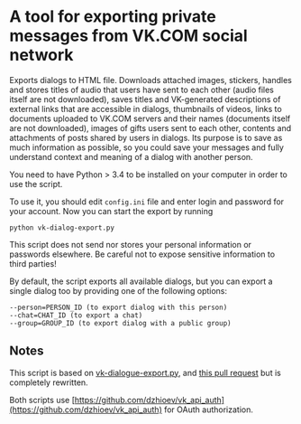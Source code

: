 # A tool for exporting private messages from VK.COM social network

Exports dialogs to HTML file. Downloads attached images, stickers, handles and stores titles of audio that users have sent to each other (audio files itself are not downloaded), saves titles and VK-generated descriptions of external links that are accessible in dialogs, thumbnails of videos, links to documents uploaded to VK.COM servers and their names (documents itself are not downloaded), images of gifts users sent to each other, contents and attachments of posts shared by users in dialogs. Its purpose is to save as much information as possible, so you could save your messages and fully understand context and meaning of a dialog with another person.

You need to have Python > 3.4 to be installed on your computer in order to use the script.

To use it, you should edit `config.ini` file and enter login and password for your account. Now you can start the export by running

```
python vk-dialog-export.py
```

This script does not send nor stores your personal information or passwords elsewhere. Be careful not to expose sensitive information to third parties!

By default, the script exports all available dialogs, but you can export a single dialog too by providing one of the following options:

```
--person=PERSON_ID (to export dialog with this person)
--chat=CHAT_ID (to export a chat)
--group=GROUP_ID (to export dialog with a public group)
```

## Notes

This script is based on [vk-dialogue-export.py](https://github.com/coldmind/vk-dialogue-export.py), and [this pull request](https://github.com/coldmind/vk-dialogue-export.py/pull/7) but is completely rewritten.

Both scripts use [https://github.com/dzhioev/vk_api_auth](https://github.com/dzhioev/vk_api_auth) for OAuth authorization.
